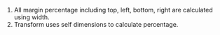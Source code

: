 1. All margin percentage including top, left, bottom, right are calculated using width.
2. Transform uses self dimensions to calculate percentage.
